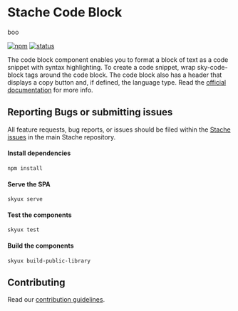 # Stache Code Block
boo

[![npm](https://img.shields.io/npm/v/@blackbaud/skyux-lib-code-block.svg)](https://www.npmjs.com/package/@blackbaud/skyux-lib-code-block)
[![status](https://travis-ci.org/blackbaud/skyux-lib-code-block.svg?branch=master)](https://travis-ci.org/blackbaud/skyux-lib-code-block)

The code block component enables you to format a block of text as a code snippet with syntax highlighting. To create a code snippet, wrap sky-code-block tags around the code block. The code block also has a header that displays a copy button and, if defined, the language type. Read the [official documentation](https://docs.blackbaud.com/stache/content/code-block) for more info.

## Reporting Bugs or submitting issues

All feature requests, bug reports, or issues should be filed within the [Stache issues](https://github.com/blackbaud/stache2/issues) in the main Stache repository.

#### Install dependencies

```
npm install
```

#### Serve the SPA

```
skyux serve
```

#### Test the components

```
skyux test
```

#### Build the components

```
skyux build-public-library
```

## Contributing

Read our [contribution guidelines](https://github.com/blackbaud/stache2/blob/master/CONTRIBUTING.md).
